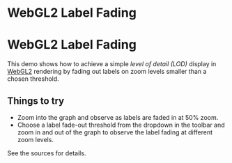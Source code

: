 <!--
 //////////////////////////////////////////////////////////////////////////////
 // @license
 // This file is part of yFiles for HTML 2.6.0.4.
 // Use is subject to license terms.
 //
 // Copyright (c) 2000-2024 by yWorks GmbH, Vor dem Kreuzberg 28,
 // 72070 Tuebingen, Germany. All rights reserved.
 //
 //////////////////////////////////////////////////////////////////////////////
-->
# WebGL2 Label Fading

# WebGL2 Label Fading

This demo shows how to achieve a simple _level of detail (LOD)_ display in [WebGL2](https://docs.yworks.com/yfileshtml/#/dguide/webgl2) rendering by fading out labels on zoom levels smaller than a chosen threshold.

## Things to try

- Zoom into the graph and observe as labels are faded in at 50% zoom.
- Choose a label fade-out threshold from the dropdown in the toolbar and zoom in and out of the graph to observe the label fading at different zoom levels.

See the sources for details.
